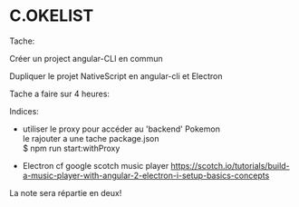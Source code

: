 # C.OKELIST


Tache:

Créer un project angular-CLI en commun

Dupliquer le projet NativeScript en angular-cli et Electron

Tache a faire sur 4 heures:

Indices:

* utiliser le proxy pour accéder au 'backend' Pokemon  
  le rajouter a une tache package.json  
  $ npm run start:withProxy

* Electron cf google scotch music player
   https://scotch.io/tutorials/build-a-music-player-with-angular-2-electron-i-setup-basics-concepts

La note sera répartie en deux!



